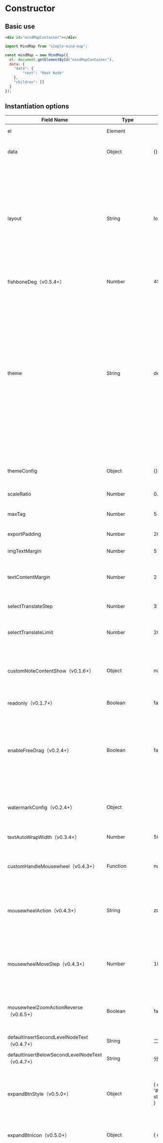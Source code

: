# Constructor

## Basic use 

```html
<div id="mindMapContainer"></div>
```

```js
import MindMap from "simple-mind-map";

const mindMap = new MindMap({
  el: document.getElementById("mindMapContainer"),
  data: {
    "data": {
        "text": "Root Node"
    },
    "children": []
  }
});
```

## Instantiation options

| Field Name                       | Type    | Default Value    | Description                                                  | Required |
| -------------------------------- | ------- | ---------------- | ------------------------------------------------------------ | -------- |
| el                               | Element |                  | Container element, must be a DOM element                     | Yes      |
| data                             | Object  | {}               | Mind map data, Please refer to the introduction of 【Data structure】 below |          |
| layout                           | String  | logicalStructure | Layout type, options: logicalStructure (logical structure diagram), mindMap (mind map), catalogOrganization (catalog organization diagram), organizationStructure (organization structure diagram)、timeline（v0.5.4+, timeline）、timeline2（v0.5.4+, up down alternating timeline）、fishbone（v0.5.4+, fishbone diagram） |          |
| fishboneDeg（v0.5.4+）                      | Number |  45          |    Set the diagonal angle of the fishbone structure diagram        |        |
| theme                            | String  | default          | Theme, options: default, classic, minions, pinkGrape, mint, gold, vitalityOrange, greenLeaf, dark2, skyGreen, classic2, classic3, classic4(v0.2.0+), classicGreen, classicBlue, blueSky, brainImpairedPink, dark, earthYellow, freshGreen, freshRed, romanticPurple, simpleBlack(v0.5.4+), courseGreen(v0.5.4+), coffee(v0.5.4+), redSpirit(v0.5.4+), blackHumour(v0.5.4+), lateNightOffice(v0.5.4+), blackGold(v0.5.4+)、、avocado(v.5.10-fix.2+)、autumn(v.5.10-fix.2+)、orangeJuice(v.5.10-fix.2+) |          |
| themeConfig                      | Object  | {}               | Theme configuration, will be merged with the selected theme, available fields refer to: [default.js](https://github.com/wanglin2/mind-map/blob/main/simple-mind-map/src/themes/default.js) |          |
| scaleRatio                       | Number  | 0.1              | The incremental scaling ratio                                |          |
| maxTag                           | Number  | 5                | The maximum number of tags displayed in the node, any additional tags will be discarded |          |
| exportPadding                    | Number  | 20               | The padding for exporting images                             |          |
| imgTextMargin                    | Number  | 5                | The spacing between the image and text in the node           |          |
| textContentMargin                | Number  | 2                | The spacing between various text information in the node, such as the spacing between the icon and text |          |
| selectTranslateStep              | Number  | 3                | The canvas offset when mouse moves to the edge during multi-select node |          |
| selectTranslateLimit             | Number  | 20               | The distance from the edge when the canvas begins to offset during multi-select node |          |
| customNoteContentShow（v0.1.6+） | Object  | null             | Custom node note content display, object type, structure: {show: (noteContent, left, top) => {// your display node note logic }, hide: () => {// your hide node note logic }} |          |
| readonly（v0.1.7+）              | Boolean | false            | Whether it is read-only mode                                 |          |
| enableFreeDrag（v0.2.4+）        | Boolean | false            | Enable node free(Free drag means that nodes can be dragged to any position on the canvas. Please note that it is not a function of dragging nodes to become siblings of other nodes. The connection of free drag may have certain problems, so it is best not to use this feature) drag                                        |          |
| watermarkConfig（v0.2.4+）       | Object  |                  | Watermark config, Please refer to the table 【Watermark config】 below for detailed configuration |          |
| textAutoWrapWidth（v0.3.4+）     | Number  | 500 |   Each line of text in the node will wrap automatically when it reaches the width               |          |
| customHandleMousewheel（v0.4.3+）     | Function  | null | User-defined mouse wheel event processing can pass a function, and the callback parameter is the event object |          |
| mousewheelAction（v0.4.3+）     | String  | zoom | The behavior of the mouse wheel, `zoom`(Zoom in and out)、`move`(Move up and down). If `customHandleMousewheel` passes a custom function, this property will not take effect                 |          |
| mousewheelMoveStep（v0.4.3+）     | Number  | 100 | When the `mousewheelAction` is set to `move`, you can use this attribute to control the step length of the view movement when the mouse scrolls. The unit is `px`  |          |
| mousewheelZoomActionReverse（v0.6.5+）     | Boolean  | false | When `mousewheelAction` is set to `zoom`, the default scrolling forward is to zoom out, and scrolling backward is to zoom in. If this property is set to true, it will be reversed   |          |
| defaultInsertSecondLevelNodeText（v0.4.7+）     | String  | 二级节点 | Text of the default inserted secondary node               |          |
| defaultInsertBelowSecondLevelNodeText（v0.4.7+）     | String  | 分支主题 | Text for nodes below the second level inserted by default               |          |
| expandBtnStyle（v0.5.0+）     | Object  | { color: '#808080', fill: '#fff', fontSize: 13, strokeColor: '#333333' } | Expand the color of the stow button, (The fontSize and strokeColor fields were added in version 0.7.0+to set the text style for displaying the number of nodes when folded) |          |
| expandBtnIcon（v0.5.0+）     | Object  | { open: '', close: '' } | Customize the icon of the expand/collapse button, and you can transfer the svg string of the icon  |          |
| expandBtnNumHandler（v0.7.0+）     | Function  |  | Used to customize the content of displaying the number of nodes when folding, receiving a parameter that represents the instance of the folding node, and returning a number or string that represents the final displayed content. For example, when the number is greater than 99, 99 can be displayed+  |          |
| isShowExpandNum（v0.7.0+）     | Boolean  | true | Display the number of folded nodes when they are folded up  |          |
| enableShortcutOnlyWhenMouseInSvg（v0.5.1+）     | Boolean  | true | Only respond to shortcut key events when the mouse is inside the canvas  |          |
| enableNodeTransitionMove（v0.5.1+）（v0.6.7+ is remove this feature）     | Boolean  | true | Whether to enable node animation transition  |          |
| nodeTransitionMoveDuration（v0.5.1+）（v0.6.7+ is remove this feature）     | Number  | 300 | If node animation transition is enabled, the transition time can be set using this attribute, in milliseconds  |          |
| initRootNodePosition（v0.5.3+）     | Array  | null | The position of the initial root node can be passed as an array, default is `['center', 'center']`, Represents the root node at the center of the canvas, In addition to `center`, keywords can also be set to `left`, `top`, `right`, and `bottom`, In addition to passing keywords, each item in the array can also pass a number representing a specific pixel, Can pass a percentage string, such as `['40%', '60%']`, Represents a horizontal position at `40%` of the canvas width, and a vertical position at `60%` of the canvas height   |          |
| exportPaddingX（v0.5.5+）     |  Number | 10 | Horizontal padding of graphics when exporting PNG, SVG, and PDF  |          |
| exportPaddingY（v0.5.5+）     | Number  | 10 | Vertical padding of graphics when exporting PNG, SVG, and PDF  |          |
| nodeTextEditZIndex（v0.5.5+）     | Number  | 3000 |   | z-index of node text edit box elements         |
| nodeNoteTooltipZIndex（v0.5.5+）     | Number  | 3000 | z-index of floating layer elements in node comments  |          |
| isEndNodeTextEditOnClickOuter（v0.5.5+）     | Boolean  | true | Whether to end the editing status of node text when clicking on an area outside the canvas  |          |
| maxHistoryCount（v0.5.6+）     | Number  | 1000 |   | Maximum number of history records         |
| alwaysShowExpandBtn（v0.5.8+）     | Boolean  | false | Whether to always display the expand and collapse buttons of nodes, which are only displayed when the mouse is moved up and activated by default  |          |
| iconList（v0.5.8+）     | Array  | [] | The icons that can be inserted into the extension node, and each item in the array is an object. Please refer to the "Icon Configuration" table below for the detailed structure of the object  |          |
| maxNodeCacheCount（v0.5.10+）     |  Number | 1000 | The maximum number of cached nodes. To optimize performance, an internal node cache pool is maintained to reuse nodes. This attribute allows you to specify the maximum number of caches in the pool  |          |
| defaultAssociativeLineText（v0.5.11+）     |  String | 关联 | Association Line Default Text  |          |
| fitPadding（v0.6.0+）     |  Number | 50 |  The padding of mind mapping when adapting to canvas size, Unit: px |          |
| enableCtrlKeyNodeSelection（v0.6.0+）     | Boolean  | true |  Whether to enable the function of holding down the Ctrl key to select multiple nodes |          |
| useLeftKeySelectionRightKeyDrag（v0.6.0+）     | Boolean  | false | Setting to left click to select multiple nodes and right click to drag the canvas.  |          |
| beforeTextEdit（v0.6.0+）     |  Function/null | null | The callback method before the node is about to enter editing. If the method returns a value other than true, the editing will be canceled. The function can return a value or a promise, and the callback parameter is the node instance  |          |
| isUseCustomNodeContent（v0.6.3+）     |  Boolean | false |  Whether to customize node content |          |
| customCreateNodeContent（v0.6.3+）     |  Function/null | null | If `isUseCustomNodeContent` is set to `true`, then this option needs to be used to pass in a method that receives the node instance `node` as a parameter (if you want to obtain data for that node, you can use `node.nodeData.data`). You need to return the custom node content element, which is the DOM node. If a node does not require customization, you can return `null` |          |
| mouseScaleCenterUseMousePosition（v0.6.4-fix.1+）     | Boolean  | true | Is the mouse zoom centered around the current position of the mouse, otherwise centered around the canvas |          |
| customInnerElsAppendTo（v0.6.12+）     | null/HTMLElement  | null | Specify the location where some internal elements (node text editing element, node note display element, associated line text editing element, node image adjustment button element) are added, and default to document.body |          |
| nodeDragPlaceholderMaxSize（v0.6.12+）     | Number  | 20 | When dragging an element, the maximum height of the block indicating the new position of the element |          |
| enableCreateHiddenInput（v0.6.13+）（v0.6.14+ remove this feature）     | Boolean  | true | Is it allowed to create a hidden input box that will be focused when the node is activated for pasting data and automatically entering the text editing state |          |
| enableAutoEnterTextEditWhenKeydown（v0.6.13+）     | Boolean  | true | Does it automatically enter text editing mode when pressing the Chinese, English, or numeric buttons when there is an activation node?|          |
| richTextEditFakeInPlace（v0.6.13+）     | Boolean  | false | Set the rich text node edit box to match the size of the node, creating a pseudo in place editing effect. It should be noted that only when there is only text within the node and the shape is rectangular, can the effect be better |          |
| customHandleClipboardText（v0.6.14+）     | Function  | null | Customize the processing of clipboard text. When pressing ctrl+v to paste, it will read the text and images from the user's clipboard. By default, it will only determine whether the text is regular text and node data in simple mind map format. If you want to process data from other mind maps, such as process, zhixi, etc., you can pass a function that takes the text from the current clipboard as a parameter and returns the processed data, which can be of two types: 1.If a pure text is returned, a child node will be directly created with that text; 2.Returns a node object in the following format: { simpleMindMap: true, data: { data: { text: '' }, children: [] } }, The representative is data in simple bind map format, and the node data is in the same format as the simple bind map node data. If your processing logic has asynchronous logic, you can also return a promise |          |
| errorHandler（v0.6.15+）     | Function  |  | Custom error handling functions currently only throw some asynchronous logic errors. Can pass a function that takes two parameters, the first being the wrong type and the second being the wrong object |          |
| disableMouseWheelZoom（v0.6.15+）     | Boolean  | false | Prohibit mouse wheel scaling, you can still use the API for scaling |          |
| resetCss（v0.6.16+）     | String  |  * { margin: 0; padding: 0; box-sizing: border-box; } | When exporting images and SVGs, the default style overlay for rich text node content, which is embedded in HTML nodes in SVGs, will occur. If not overlaid, the node content will be offset |          |
| enableDblclickReset（v0.6.17+）     | Boolean  | true(v0.7.0+changed to false)  | Turn on the mouse and double-click to reset the position and zoom of the mind map |          |
| minExportImgCanvasScale（v0.7.0+）     | Number  | 2  | The scaling factor of canvas when exporting images and PDFs, which is set to the maximum value of window.devicePixelRatio to improve image clarity |          |
| hoverRectColor（v0.7.0+）     | String  | rgb(94, 200, 248)  | The node mouse hover and the rectangular border color displayed when activated will add a transparency of 0.6 when hovering |          |
| hoverRectPadding（v0.7.0+）     | Number  | 2  | The distance between the node mouse hover and the displayed rectangular border when activated and the node content |          |
| selectTextOnEnterEditText（v0.7.0+）     | Boolean  | true  | Is the text selected by default when double-clicking a node to enter node text editing? By default, it will only be selected when creating a new node |          |
| deleteNodeActive（v0.7.1+）     | Boolean  | true  | Enable the function of automatically activating adjacent nodes or parent nodes after deleting nodes |          |
| autoMoveWhenMouseInEdgeOnDrag（v0.7.1+）     | Boolean  | true  | Whether to enable automatic canvas movement when the mouse moves to the edge of the canvas while dragging nodes |          |
| fit（v0.7.1-fix.2+）     | Boolean  | false  | Is the first rendering scaled to fit the canvas size |          |
| dragMultiNodeRectConfig（v0.7.2+）     | Object  | { width: 40, height: 20, fill: '' }  | The style configuration of the schematic rectangle that moves with the mouse when dragging multiple nodes, passing an object, and the field meanings are the width, height, and fill color of the rectangle |          |
| dragPlaceholderRectFill（v0.7.2+）     |  String |   | The filling color of the schematic rectangle for the new position when dragging nodes. If not transmitted, the default color for the connected line is used |          |
| dragOpacityConfig（v0.7.2+）     | Object  | { cloneNodeOpacity: 0.5, beingDragNodeOpacity: 0.3 }  | The transparency configuration during node dragging, passing an object, and the field meanings are: the transparency of the cloned node or rectangle that follows the mouse movement, and the transparency of the dragged node |          |
| tagsColorMap（v0.7.2+）     | Object  | {}  | The color of a custom node label can be transferred to an object, where key is the label content to be assigned a color, and value is the color of the label content. If not transferred internally, a corresponding color will be generated based on the label content |         |
| cooperateStyle（v0.7.3+）     | Object  | { avatarSize: 22, fontSize: 12 }  | The configuration of personnel avatar style during node collaboration editing, with field meanings as follows: avatar size, and if it is a text avatar, the size of the text |         |

### Data structure

The basic data structure is as follows:

```js
{
  data: {
    text: '', // The text of the node can be rich text, which is in HTML format. In this case, richText should be set to true
    richText: false, // Is the text of the node in rich text mode
    expand: true, // Whether the node is expanded
    uid: '',// The unique ID of the node, which may not be passed, will be generated internally
    icon: [], // The format of the icon can be found in the "插入和扩展节点图标" section of the tutorial
    image: '', // URL of the image
    imageTitle: '', // The title of the image can be blank
    imageSize: { // The size of the image
      width: 100, // The width of the image, mandatory
      height: 100, // The height of the image is mandatory
      custom: false // If set to true, the display size of the image is not controlled by the theme, and is based on imageSize.width and imageSize.height
    },
    hyperlink: '', // Hyperlink address
    hyperlinkTitle: '', // Title of hyperlink
    note: '', // Content of remarks
    tag: [], // Tag list
    generalization: {// The summary of the node, if there is no summary, the generalization can be set to null
      text: ''// Summary Text
    },
    associativeLineTargets: [''],// If there are associated lines, then it is the uid list of the target node
    associativeLineText: '',// Association Line Text
    // ...For other style fields, please refer to the topic
  },
  children [// Child nodes, with consistent structure and root nodes
    {
      data: {},
      children: []
    }
  ]
}
```

If you want to add custom fields, you can add them to the same level as 'data' and 'children'. If you want to add them to the 'data' object, please use the `_` Name your custom field at the beginning, and it will be used internally to determine whether it is a custom field.

### Watermark config

| Field Name  | Type   | Default Value                               | Description                                                  |
| ----------- | ------ | ------------------------------------------- | ------------------------------------------------------------ |
| text        | String | ''                                          | Watermark text. If it is an empty string, the watermark will not be displayed |
| lineSpacing | Number | 100                                         | Spacing between watermark lines                              |
| textSpacing | Number | 100                                         | Spacing between watermarks in the same row                   |
| angle       | Number | 30                                          | Tilt angle of watermark, range: [0, 90]                      |
| textStyle   | Object | {color: '#999', opacity: 0.5, fontSize: 14} | Watermark text style                                         |

### Icon Configuration

| Field Name  | Type   | Default Value                               | Description                                                  |
| ----------- | ------ | ------------------------------------------- | ------------------------------------------------------------ |
| name        | String |                                           | The name of the icon group |
| type        | String |                                           | Values for icon grouping |
| list        | Array  |                                           | A list of icons under grouping, with each item in the array being an object, `{ name: '', icon: '' }`，`name`represents the name of the icon, `icon`represents the icon, Can be an `svg` icon, such as `<svg ...><path></path></svg>`, also can be a image `url`, or `base64` icon, such as `data:image/png;base64,...` |

## Static methods

### defineTheme(name, config)

> v0.2.23+

Define new theme.

`name`：New theme name

`config`：New theme config

`Simple-mind-map ` Built-in many themes. In addition, you can register new theme. It is recommended to register before instantiation, so that you can directly use the newly registered theme during instantiation. Use example:

```js
import MindMap from 'simple-mind-map'
// 注册新主题
MindMap.defineTheme('Theme name', {})

// 1.实例化时使用新注册的主题
const mindMap = new MindMap({
    theme: 'Theme name'
})

// 2.动态切换新主题
mindMap.setTheme('Theme name')
```

For all configurations of theme, please refer to [Default Topic](https://github.com/wanglin2/mind-map/blob/main/simple-mind-map/src/themes/default.js). The `defineTheme`method will merge the configuration you passed in with the default configuration. Most of the themes  do not need custom many parts. For a typical customized theme configuration, please refer to [blueSky](https://github.com/wanglin2/mind-map/blob/main/simple-mind-map/src/themes/blueSky.js).

### usePlugin(plugin, opt = {})

> v0.3.0+

- `opt`：v0.4.0+，Plugin options. If a plugin supports custom options, it can be passed in through this parameter.

If you need to use some non-core functions, such as mini map, watermark, etc, you can register plugin through this method. Can be called in chain.

Note: The plugin needs to be registered before instantiating `MindMap`.

### hasPlugin(plugin)

> v0.4.0+

Get whether a plugin is registered, The index of the plugin in the registered plugin list is returned, If it is `-1`, it means that the plugin is not registered.


## Static props

### pluginList

> v0.3.0+

List of all currently registered plugins.



## Instance methods

### destroy()

> v0.6.0+

Destroy mind maps. It will remove registered plugins, remove listening events, and delete all nodes on the canvas.

### getSvgData({ paddingX = 0, paddingY = 0 })

> v0.3.0+

`paddingX`: Padding x

`paddingY`: Padding y

Get the `svg` data and return an object. The detailed structure is as follows:

```js
{
  svg, // Element, the overall svg element of the mind map graphics, including: svg (canvas container), g (actual mind map group)
  svgHTML, // String, svg string, i.e. html string, can be directly rendered to the small map container you prepared
  rect: // Object, position, size, etc. of mind map graphics before zoom
  origWidth, // Number, canvas width
  origHeight, // Number, canvas height
  scaleX, // Number, horizontal zoom value of mind map graphics
  scaleY, // Number, vertical zoom value of mind map graphics
}
```

### render(callback)

- `callback`: `v0.3.2+`, `Function`, Called when the re-rendering is complete

Triggers a full rendering, which will reuse nodes for better performance. If
only the node positions have changed, this method can be called to `reRender`.

### reRender(callback)

- `callback`: `v0.3.2+`, `Function`, Called when the re-rendering is complete

Performs a full re-render, clearing the canvas and creating new nodes. This has
poor performance and should be used sparingly.

### resize()

After the container size has changed, this method should be called to adjust.

### setMode(mode)

> v0.1.7+

Switches between readonly and edit mode.

`mode`：readonly、edit

### on(event, fn)

Listen to an event. Event list:

| Event Name                       | Description                                                              | Callback Parameters                                                                                             |
| -------------------------------- | ------------------------------------------------------------------------ | --------------------------------------------------------------------------------------------------------------- |
| data_change                      | Tree rendering data change, listen to this method to get the latest data | data (current tree rendering data)                                                                              |
| view_data_change（v0.1.1+）      | View change data, such as when dragging or zooming                       | data (current view state data)                                                                                  |
| back_forward                     | Forward or backward                                                      | activeHistoryIndex (current index in the history data array), length (current length of the history data array) |
| draw_click                       | Canvas click event                                                       | e (event object)                                                                                                |
| svg_mousedown                    | svg canvas mouse down event                                              | e (event object)                                                                                                |
| mousedown                        | el element mouse down event                                              | e (event object), this (Event event class instance)                                                             |
| mousemove                        | el element mouse move event                                              | e (event object), this (Event event class instance)                                                             |
| drag                             | If it is a drag event while holding down the left button                 | e (event object), this (Event event class instance)                                                             |
| mouseup                          | el element mouse up event                                                | e (event object), this (Event event class instance)                                                             |
| mousewheel                       | Mouse scroll event                                                       | e (event object), dir (up or down scroll), this (Event event class instance) 、isTouchPad（v0.6.1+, Is it an event triggered by the touchpad）                                   |
| contextmenu                      | svg canvas right mouse button menu event                                 | e (event object)                                                                                                |
| node_click                       | Node click event                                                         | this (node instance), e (event object)                                                                          |
| node_mousedown                   | Node mouse down event                                                    | this (node instance), e (event object)                                                                          |
| node_mouseup                     | node mouseup event                                                       | this (node instance), e (event object)                                                                          |
| node_mouseup                     | Node mouseup event                                                       | this (node instance), e (event object)                                                                          |
| node_dblclick                    | Node double-click event                                                  | this (node instance), e (event object)                                                                          |
| node_contextmenu                 | Node right-click menu event                                              | e (event object), this (node instance)                                                                          |
| node_mouseenter（v0.4.1+）       | Node mouseenter event     | this (node instance), e (event object)            |
| node_mouseleave（v0.4.1+）       | Node mouseleave event     | this (node instance), e (event object)            |
| before_node_active               | Event before node activation                                             | this (node instance), activeNodeList (current list of active nodes)                                             |
| node_active                      | Node activation event                                                    | this (node instance), activeNodeList (current list of active nodes)                                             |
| expand_btn_click                 | Node expand or collapse event                                            | this (node instance)                                                                                            |
| before_show_text_edit            | Event before node text edit box opens                                    |                                                                                                                 |
| hide_text_edit                   | Node text edit box close event                                           | textEditNode (text edit box DOM node), activeNodeList (current list of active nodes)                            |
| scale                            | Zoom event                                                               | scale (zoom ratio)                                                                                              |
| node_img_dblclick（v0.2.15+）    | Node image double-click event                                            | this (node instance), e (event object)                                                                          |
| node_img_mouseenter（v0.6.5+）    |  Node image mouseenter event                    | this（node instance）、imgNode（img node）、e（event object）                              |
| node_img_mouseleave（v0.6.5+）    |  Node image mouseleave event                    | this（node instance）、imgNode（img node）、e（event object）                              |
| node_img_mousemove（v0.6.5+）    |  Node image mousemove event                      | this（node instance）、imgNode（img node）、e（event object）                              |
| node_tree_render_end（v0.2.16+） | Node tree render end event                                               |                                                                                                                 |
| rich_text_selection_change（v0.4.0+）         |  Available when the `RichText` plugin is registered. Triggered when the text selection area changes when the node is edited         |  hasRange（Whether there is a selection）、rectInfo（Size and location information of the selected area）、formatInfo（Text formatting information of the selected area）            |
| transforming-dom-to-images（v0.4.0+）         |  Available when the `RichText` plugin is registered. When there is a `DOM` node in `svg`, the `DOM` node will be converted to an image when exporting to an image. This event will be triggered during the conversion process. You can use this event to prompt the user about the node to which you are currently converting         |  index（Index of the node currently converted to）、len（Total number of nodes to be converted）            |
| node_dragging（v0.4.5+）    | Triggered when a node is dragged   |  node(The currently dragged node)           |
| node_dragend（v0.4.5+）    | Triggered when the node is dragged and ends   | { overlapNodeUid, prevNodeUid, nextNodeUid }（v0.6.12+，The node uid to which the node is moved this time, for example, if it is moved to node A, then the overlayNodeUid is the uid of node A. If it is moved to the front of node B, then the nextNodeUid is the uid of node B. You can obtain the node instance through the mindMap. extender.findNodeByUid(uid) method）            |
| associative_line_click（v0.4.5+）    |  Triggered when an associated line is clicked  |  path(Connector node)、clickPath(Invisible click line node)、node(Start node)、toNode(Target node)          |
| svg_mouseenter（v0.5.1+）    | Triggered when the mouse moves into the SVG canvas   | e（event object）  |
| svg_mouseleave（v0.5.1+）    | Triggered when the mouse moves out of the SVG canvas   | e（event object）  |
| node_icon_click（v0.6.10+）    | Triggered when clicking on an icon within a node   | this（node instance）、item（Click on the icon name）、e（event object）  |
| view_theme_change（v0.6.12+）    | Triggered after calling the setTheme method to set the theme   | theme（theme name）  |
| set_data（v0.7.3+）    |  Triggered when the setData method is called to dynamically set mind map data  | data（New Mind Map Data）  |

### emit(event, ...args)

Trigger an event, which can be one of the events listed above or a custom event.

### off(event, fn)

Unbind an event.

### setTheme(theme)

Switches the theme. Available themes can be found in the options table above.

### getTheme()

Gets the current theme.

### setThemeConfig(config)

Sets the theme configuration. `config` is the same as the `themeConfig` option
in the options table above.

### getCustomThemeConfig()

Gets the custom theme configuration.

### getThemeConfig(prop)

Gets the value of a specific theme configuration property.

### getConfig(*prop*)

> 0.2.24+

`prop`：Get the value of the specified configuration, and return the entire configuration if not passed

Get config, That is,  `opt` of `new MindMap (opt)`

### updateConfig(*opt* = {})

> 0.2.24+

`opt`：Configuration to update

Update config，That is update `opt` of `new MindMap(opt)`，You can only update some data, such as:

```js
mindMap.updateConfig({
    enableFreeDrag: true// 开启节点自由拖拽
})
```

This method only updates the configuration and has no other side effects, such as triggering canvas re-rendering

### getLayout()

Gets the current layout structure.

### setLayout(layout)

Sets the layout structure. Available values can be found in the `layout` field
in the options table above.

### execCommand(name, ...args)

Executes a command, which will add a record to the history stack for undo or
redo. All commands are as follows:

| Command name                       | Description                                                  | Parameters                                                   |
| ---------------------------------- | ------------------------------------------------------------ | ------------------------------------------------------------ |
| SELECT_ALL                         | Select all                                                   |                                                              |
| BACK                               | Go back a specified number of steps                          | step (the number of steps to go back, default is 1)          |
| FORWARD                            | Go forward a specified number of steps                       | step (the number of steps to go forward, default is 1)       |
| INSERT_NODE                        | Insert a sibling node, the active node or appoint node will be the operation node. If there are multiple active nodes, only the first one will be effective（v0.7.2+Supports simultaneous insertion of sibling nodes into multiple active nodes） | openEdit（v0.4.6+, Whether to activate the newly inserted node and enter editing mode, default is `true`） 、 appointNodes（v0.4.7+, Optional, appoint node, Specifying multiple nodes can pass an array）、 appointData（Optional, Specify the data for the newly created node, Such as {text: 'xxx', ...}, Detailed structure can be referred to [exampleData.js](https://github.com/wanglin2/mind-map/blob/main/simple-mind-map/example/exampleData.js) ）、 appointChildren（v0.6.14+, Optional, Specify the child nodes of the newly created node, array type）                                                           |
| INSERT_CHILD_NODE                  | Insert a child node, the active node or appoint node will be the operation node |  openEdit（v0.4.6+, Whether to activate the newly inserted node and enter editing mode, default is `true`）、 appointNodes（v0.4.7+, Optional, appoint node, Specifying multiple nodes can pass an array）、 appointData（Optional, Specify the data for the newly created node, Such as {text: 'xxx', ...}, Detailed structure can be referred to [exampleData.js](https://github.com/wanglin2/mind-map/blob/main/simple-mind-map/example/exampleData.js) ）、 appointChildren（v0.6.14+, Optional, Specify the child nodes of the newly created node, array type）                                                            |
| UP_NODE                            | Move node up, the active node will be the operation node. If there are multiple active nodes, only the first one will be effective. Using this command on the root node or the first node in the list will be invalid |                                                              |
| DOWN_NODE                          | Move node down, the active node will be the operation node. If there are multiple active nodes, only the first one will be effective. Using this command on the root node or the last node in the list will be invalid |                                                              |
| REMOVE_NODE                        | Remove node, the active node or appoint node will be the operation node      |  appointNodes（v0.4.7+, Optional, appoint node, Specifying multiple nodes can pass an array）                                                            |
| PASTE_NODE                         | Paste node to a node, the active node will be the operation node | data (the node data to paste, usually obtained through the renderer.copyNode() and renderer.cutNode() methods) |
| SET_NODE_STYLE                     | Modify node single style                                            | node (the node to set the style of), prop (style property), value (style property value), isActive (v0.7.0+has been abandoned, boolean, whether the style being set is for the active state) |
| SET_NODE_STYLEs（v0.6.12+）       |  Modify multiple styles of nodes   | node（the node to set the style of）、style（Style object，key is style prop，value is style value）、isActive（v0.7.0+has been abandoned, boolean, whether the style being set is for the active state） |
| SET_NODE_ACTIVE                    | Set whether the node is active                               | node (the node to set), active (boolean, whether to activate) |
| CLEAR_ACTIVE_NODE                  | Clear the active state of the currently active node(s), the active node will be the operation node |                                                              |
| SET_NODE_EXPAND                    | Set whether the node is expanded                             | node (the node to set), expand (boolean, whether to expand)  |
| EXPAND_ALL                         | Expand all nodes                                             |                                                              |
| UNEXPAND_ALL                       | Collapse all nodes                                           |                                                              |
| UNEXPAND_TO_LEVEL (v0.2.8+)        | Expand to a specified level                                  | level (the level to expand to, 1, 2, 3...)                   |
| SET_NODE_DATA                      | Update node data, that is, update the data in the data object of the node data object | node (the node to set), data (object, the data to update, e.g. `{expand: true}`) |
| SET_NODE_TEXT                      | Set node text                                                | node (the node to set), text (the new text for the node), richText（v0.4.0+, If you want to set a rich text character, you need to set it to `true`）、resetRichText（v0.6.10+Do you want to reset rich text? The default is false. If true is passed, the style of the rich text node will be reset） |
| SET_NODE_IMAGE                     | Set Node Image                                               | node (node to set), imgData (object, image information, structured as: `{url, title, width, height}`, the width and height of the image must be passed) |
| SET_NODE_ICON                      | Set Node Icon                                                | node (node to set), icons (array, predefined image names array, available icons can be obtained in the nodeIconList list in the [icons.js](https://github.com/wanglin2/mind-map/blob/main/simple-mind-map/src/svg/icons.js) file, icon name is type_name, such as ['priority_1']) |
| SET_NODE_HYPERLINK                 | Set Node Hyperlink                                           | node (node to set), link (hyperlink address), title (hyperlink name, optional) |
| SET_NODE_NOTE                      | Set Node Note                                                | node (node to set), note (note text)                         |
| SET_NODE_TAG                       | Set Node Tag                                                 | node (node to set), tag (string array, built-in color information can be obtained in [constant.js](https://github.com/wanglin2/mind-map/blob/main/simple-mind-map/src/constants/constant.js)) |
| INSERT_AFTER (v0.1.5+)             | Move Node to After Another Node | node (node to move, (v0.7.2+supports passing node arrays to move multiple nodes simultaneously)), exist (target node)                     |
| INSERT_BEFORE (v0.1.5+)            | Move Node to Before Another Node | node (node to move, (v0.7.2+supports passing node arrays to move multiple nodes simultaneously)), exist (target node)                     |
| MOVE_NODE_TO (v0.1.5+)             | Move a node as a child of another node       | node (the node to move, (v0.7.2+supports passing node arrays to move multiple nodes simultaneously)), toNode (the target node)            |
| ADD_GENERALIZATION (v0.2.0+)       | Add a node summary                                           | data (the data for the summary, in object format, all numerical fields of the node are supported, default is `{text: 'summary'}`) |
| REMOVE_GENERALIZATION (v0.2.0+)    | Remove a node summary                                        |                                                              |
| SET_NODE_CUSTOM_POSITION (v0.2.0+) | Set a custom position for a node                             | node (the node to set), left (custom x coordinate, default is undefined), top (custom y coordinate, default is undefined) |
| RESET_LAYOUT (v0.2.0+)             | Arrange layout with one click                                |                                                              |
| SET_NODE_SHAPE (v0.2.4+)           | Set the shape of a node                                      | node (the node to set), shape (the shape, all shapes: [Shape.js](https://github.com/wanglin2/mind-map/blob/main/simple-mind-map/src/core/render/node/Shape.js)) |
| GO_TARGET_NODE（v0.6.7+）           |  Navigate to a node, and if the node is collapsed, it will automatically expand to that node   | node（Node instance or node uid to locate）、callback（v0.6.9+, Callback function after positioning completion） |
| INSERT_MULTI_NODE（v0.7.2+）           |  Insert multiple sibling nodes into the specified node at the same time, with the operating node being the currently active node or the specified node   | appointNodes（Optional, specify nodes, specify multiple nodes to pass an array）, nodeList（Data list of newly inserted nodes, array type） |
| INSERT_MULTI_CHILD_NODE（v0.7.2+）           |  Insert multiple child nodes into the specified node simultaneously, with the operation node being the currently active node or the specified node   | appointNodes（Optional, specify nodes, specify multiple nodes to pass an array）, childList（Data list of newly inserted nodes, array type） |
| INSERT_FORMULA（v0.7.2+）           |  Insert mathematical formulas into nodes, operate on the currently active node or specified node   | formula（Mathematical formula to insert, LaText syntax）, appointNodes（Optional, specify the node to insert the formula into. Multiple nodes can be passed as arrays, otherwise it defaults to the currently active node） |

### setData(data)

Dynamic setting of mind map data, pure node data

`data`: mind map structure data

### setFullData(_data_)

> v0.2.7+

Dynamic setting of mind map data, including node data, layout, theme, view

`data`: complete data, structure can refer to
[exportFullData](https://github.com/wanglin2/mind-map/blob/main/simple-mind-map/example/exportFullData.json)

### getData(withConfig)

> v0.2.9+

Gets mind map data

`withConfig`: `Boolean`, default is `false`, that is, the obtained data only
includes the node tree, if `true` is passed, it will also include theme, layout,
view, etc. data

### export(type, isDownload, fileName)

> You need to register the `Export` plugin first

Export

`type`: the type to be exported, optional values: png, svg, json, pdf (v0.2.1+),
smm (essentially also json)

`isDownload`: whether to directly trigger download, Boolean value, default is
`false`

`fileName`: (v0.1.6+) the name of the exported file, default is `思维导图` (mind
map).

If it is exported as `png`, the fourth parameter can be passed:

`transparent`: v0.5.7+, `Boolean`, default is `false`, Specify whether the background of the exported image is transparent

If it is exported as `svg`, the fourth parameter can be passed:

`plusCssText`: Additional `CSS` style. If there is a `dom` node in `svg`, you can pass in some styles specific to the node through this parameter

If it is exported as `json` or `smm`, the fourth parameter can be passed:

`withConfig`: `Boolean`, default is `true`, Specify whether the exported data includes configuration data, otherwise only pure node tree data will be exported

### toPos(x, y)

> v0.1.5+

Convert the coordinates of the browser's visible window to coordinates relative
to the canvas.

### addPlugin(plugin, opt)

> v0.4.0+

Register plugin, Use `MindMap.usePlugin` to register plugin only before instantiation, The registered plugin will not take effect after instantiation, So if you want to register the plugin after instantiation, you can use the `addPlugin` method of the instance.

### removePlugin(plugin)

> v0.4.0+

Remove registered plugin, Plugins registered through the `usePlugin` or `addPlugin` methods can be removed.